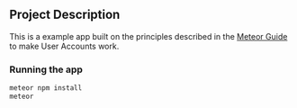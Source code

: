 ## Project Description

This is a example app built on the principles described in the [Meteor Guide](http://guide.meteor.com/structure.html) to make User Accounts work.

### Running the app

```bash
meteor npm install
meteor
```

